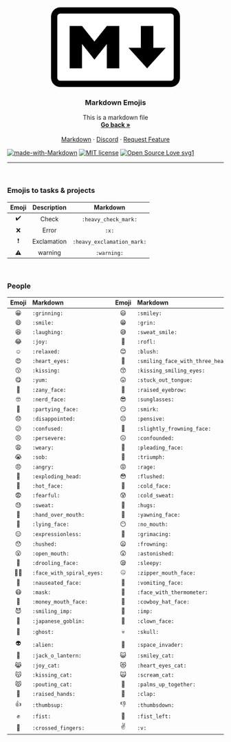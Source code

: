 <br />
<p align="center">
  <a href="https://github.com/Dark-LYNN/Dark-LYNN/Markdown">
    <img src=".Image.png" alt="Logo" width="300" height="185">
  </a>

  <h3 align="center">Markdown Emojis</h3>

  <p align="center">
    This is a markdown file
    <br />
    <a href="https://github.com/Dark-LYNN/Dark-LYNN/tree/main/Markdown"><strong>Go back »</strong></a>
    <br />
    <br />
    <a href="https://github.com/Dark-LYNN/Dark-LYNN/tree/main/Markdown">Markdown</a>
    ·
    <a href="https://discord.gg/SBj5WzeVBj/">Discord</a>
    ·
    <a href="https://github.com/othneildrew/Best-README-Template/issues">Request Feature</a>
  </p>
</p>

[![made-with-Markdown](https://img.shields.io/badge/Made%20with-Markdown-1f425f.svg)](https://github.com/Dark-LYNN/Dark-LYNN/)
[![MIT license](https://img.shields.io/badge/License-MIT-informational.svg)](https://github.com/Dark-LYNN/Dark-LYNN/)
[![Open Source Love svg1](https://badges.frapsoft.com/os/v1/open-source.svg?v=103)](https://github.com/Dark-LYNN/Dark-LYNN/)

----------------------------------

<br>

### Emojis to tasks & projects

| Emoji | Description	| Markdown |
|:---:|:---:|:---:|
| :heavy_check_mark: | Check | `:heavy_check_mark:` |
| :x: | Error | `:x:` |
| :heavy_exclamation_mark: | Exclamation | `:heavy_exclamation_mark:` |
| :warning: | warning | `:warning:` |

<br> 

### People
| Emoji | Markdown |  | Emoji | Markdown |  | Emoji | Markdown |
|:---:|:---|:---:|:---:|:---|:---:|:---:|:---|
| :grinning: | `:grinning:` | | :smiley: | `:smiley:` | | :innocent: | `:innocent:` |
| :smile: | `:smile:` | | :grin: | `:grin:` | | :slightly_smiling_face: | `:slightly_smiling_face:` |
| :laughing: | `:laughing:` | | 😅 | `:sweat_smile:` | | :upside_down_face: | `:upside_down_face:` |
| :joy: | `:joy:` | | :rofl: | `:rofl:` | | :wink: | `:wink:` |
| :relaxed: | `:relaxed:` | | :blush: | `:blush:` | | :smiling_face_with_tear: | `:smiling_face_with_tear:` |
| :heart_eyes: | `:heart_eyes:` | | :smiling_face_with_three_hearts: | `:smiling_face_with_three_hearts:` | | :kissing_heart: | `:kissing_heart:` |
| :kissing: | `:kissing:` | | :kissing_smiling_eyes: | `:kissing_smiling_eyes:` | | :kissing_closed_eyes: | `:kissing_closed_eyes:` |
| :yum: | `:yum:` | | :stuck_out_tongue: | `:stuck_out_tongue:` | | :stuck_out_tongue_closed_eyes: | `:stuck_out_tongue_closed_eyes:` | | :stuck_out_tongue_winking_eye: | `:stuck_out_tongue_winking_eye:` |
| :zany_face: | `:zany_face:` | | :raised_eyebrow: | `:raised_eyebrow:` | | :monocle_face: | `:monocle_face:` |
| :nerd_face: | `:nerd_face:` | | :sunglasses: | `:sunglasses:`| | :star_struck: | `:star_struck:` | 
| :partying_face: | `:partying_face:` | | :smirk: | `:smirk:` | | :unamused: | `:unamused:` | 
| :disappointed: | `:disappointed:` | | :pensive: | `:pensive:` | | :worried: | `:worried:` |
| 😕 | `:confused:` | | 🙁 | `:slightly_frowning_face:` | | 😦 | `:frowning:` |
| 😣 | `:persevere:` | | 😖 | `:confounded:`| | 😫 | `:tired_face:` |
| 😩 | `:weary:` | | 🥺 | `:pleading_face:` | | 😢 | `:cry:` | 
| 😭 | `:sob:` | | 😤 | `:triumph:` | | :face_exhaling: | `:face_exhaling:` | 
| 😠 | `:angry:` | | 😡 | `:rage:` | | 🤬 | `:cursing_face:` | 
| 🤯 | `:exploding_head:` | | 😳 | `:flushed:` | | 😶‍🌫️ | `:face_in_clouds:` | 
| 🥵 | `:hot_face:` | | 🥶 | `:cold_face:` | | 😱 | `:scream:` | 
| 😨 | `:fearful:` | | 😰 | `:cold_sweat:` | | 😥 | `:disappointed_relieved:` |
| 😓 | `:sweat:` | | 🤗 | `:hugs:` | | 🤔 | `:thinking:` |
| 🤭 | `:hand_over_mouth:` | | 🥱 | `:yawning_face:` | | 🤫 | `:shushing_face:` |
| 🤥 | `:lying_face:` | | 😶 | `:no_mouth:` | | 😐 | `:neutral_face:` |
| 😑 | `:expressionless:` | | 😬 | `:grimacing:` | | 🙄 | `:roll_eyes:` |
| 😯 | `:hushed:` | | 😦 | `:frowning:` | | 😧 | `:anguished:` | 
| 😮 | `:open_mouth:` | | 😲 | `:astonished:` | | 😴 | `:sleeping:` | 
| 🤤 | `:drooling_face:` | | 😪 | `:sleepy:` | | 😵 | `:dizzy_face:` |
| 😵‍💫 | `:face_with_spiral_eyes:` | | 🤐 | `:zipper_mouth_face:` | | 🥴 | `:woozy_face:` |
| 🤢 | `:nauseated_face:` | | 🤮 | `:vomiting_face:` | | 🤧 | `:sneezing_face:` |
| 😷 | `:mask:` | | 🤒 | `:face_with_thermometer:` | | 🤕 | `:face_with_head_bandage:` | 
| 🤑 | `:money_mouth_face:` | | 🤠 | `:cowboy_hat_face:` | | 🥸 | `:disguised_face:` | 
| 😈 | `:smiling_imp:` | | 👿 | `:imp:` | | 👹 | `:japanese_ogre:` | 
| 👺 | `:japanese_goblin:` | | 🤡 | `:clown_face:` | | 💩 | `:poop:` |
| 👻 | `:ghost:` | | 💀 | `:skull:` | | ☠️ | `:skull_and_crossbones:` |
| 👽 | `:alien:` | | 👾 | `:space_invader:` | | 🤖 | `:robot:` |
| 🎃 | `:jack_o_lantern:` | | 😺 | `:smiley_cat:` | | 😸 | `:smile_Cat:` | 
| 😹 | `:joy_cat:` | | 😻 | `:heart_eyes_cat:` | | 😼 | `:smirk_cat:` | 
| 😽 | `:kissing_cat:` | | 🙀 | `:scream_cat:` | | 😿 | `:crying_cat_face:` | 
| 😾 | `:pouting_cat:` | | 🤲 | `:palms_up_together:` | | 👐 | `:open_hands:` |
| 🙌 | `:raised_hands:` | | 👏 | `:clap:` | | 🤝 | `:handshake:` |
| 👍 | `:thumbsup:` | | 👎 | `:thumbsdown:` | | 👊 | `:punch:` |
| ✊ | `:fist:` | | 🤛 | `:fist_left:` | | 🤜 | `:fist_right:` |
| 🤞 | `:crossed_fingers:` | | :v: | `:v:` | | 🤟 | `:love_you_gesture:` | 
